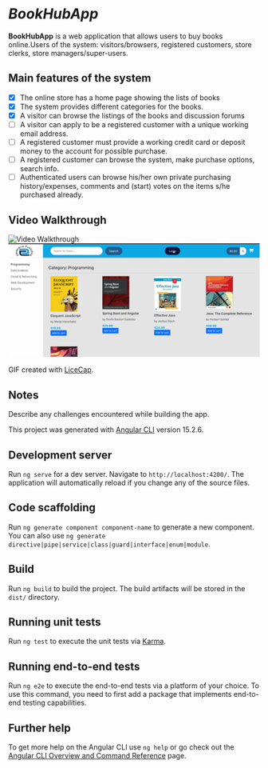 # *BookHubApp*

**BookHubApp** is a web application that allows users to buy books online.Users of the system: visitors/browsers, registered customers, store clerks, store managers/super-users.

## Main features of the system

* [x] The online store has a home page showing the lists of books
* [x] The system provides different categories for the books.
* [x] A visitor can browse the listings of the books and discussion forums
* [ ] A visitor can apply to be a registered customer with a unique working email address.
* [ ] A registered customer must provide a working credit card or deposit money to the account for possible purchase.
* [ ] A registered customer can browse the system, make purchase options, search info.
* [ ] Authenticated users can browse his/her own private purchasing history/expenses, comments and (start) votes on the items s/he purchased already.

## Video Walkthrough

<img src='walkthrough.gif' title='Video Walkthrough' width='' alt='Video Walkthrough' />

<img src='walkthrough_login.gif' title='Video Walkthrough' width='' alt='Video Walkthrough' />

GIF created with [LiceCap](http://www.cockos.com/licecap/).

## Notes

Describe any challenges encountered while building the app.


This project was generated with [Angular CLI](https://github.com/angular/angular-cli) version 15.2.6.

## Development server

Run `ng serve` for a dev server. Navigate to `http://localhost:4200/`. The application will automatically reload if you change any of the source files.

## Code scaffolding

Run `ng generate component component-name` to generate a new component. You can also use `ng generate directive|pipe|service|class|guard|interface|enum|module`.

## Build

Run `ng build` to build the project. The build artifacts will be stored in the `dist/` directory.

## Running unit tests

Run `ng test` to execute the unit tests via [Karma](https://karma-runner.github.io).

## Running end-to-end tests

Run `ng e2e` to execute the end-to-end tests via a platform of your choice. To use this command, you need to first add a package that implements end-to-end testing capabilities.

## Further help

To get more help on the Angular CLI use `ng help` or go check out the [Angular CLI Overview and Command Reference](https://angular.io/cli) page.
